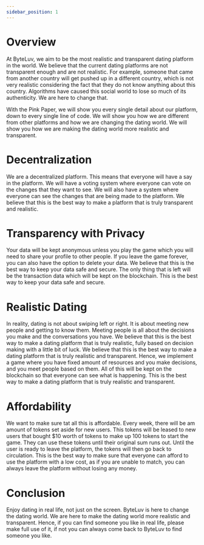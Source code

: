 ```yaml
---
sidebar_position: 1
---
```


# Overview

At ByteLuv, we aim to be the most realistic and transparent dating platform in the world. We believe that the current dating platforms are not transparent enough and are not realistic. For example, someone that came from another country will get pushed up in a different country, which is not very realistic considering the fact that they do not know anything about this country. Algorithms have caused this social world to lose so much of its authenticity. We are here to change that. 

With the Pink Paper, we will show you every single detail about our platform, down to every single line of code. We will show you how we are different from other platforms and how we are changing the dating world. We will show you how we are making the dating world more realistic and transparent.

# Decentralization

We are a decentralized platform. This means that everyone will have a say in the platform. We will have a voting system where everyone can vote on the changes that they want to see. We will also have a system where everyone can see the changes that are being made to the platform. We believe that this is the best way to make a platform that is truly transparent and realistic.

# Transparency with Privacy

Your data will be kept anonymous unless you play the game which you will need to share your profile to other people. If you leave the game forever, you can also have the option to delete your data. We believe that this is the best way to keep your data safe and secure. The only thing that is left will be the transaction data which will be kept on the blockchain. This is the best way to keep your data safe and secure.

# Realistic Dating

In reality, dating is not about swiping left or right. It is about meeting new people and getting to know them. Meeting people is all about the decisions you make and the conversations you have. We believe that this is the best way to make a dating platform that is truly realistic, fully based on decision making with a little bit of luck. We believe that this is the best way to make a dating platform that is truly realistic and transparent. Hence, we implement a game where you have fixed amount of resources and you make decisions, and you meet people based on them. All of this will be kept on the blockchain so that everyone can see what is happening. This is the best way to make a dating platform that is truly realistic and transparent.

# Affordability

We want to make sure tat all this is affordable. Every week, there will be am amount of tokens set aside for new users. This tokens will be leased to new users that bought $10 worth of tokens to make up 100 tokens to start the game. They can use these tokens until their original sum runs out. Until the user is ready to leave the platform, the tokens will then go back to circulation. This is the best way to make sure that everyone can afford to use the platform with a low cost, as if you are unable to match, you can always leave the platform without losing any money.

# Conclusion

Enjoy dating in real life, not just on the screen. ByteLuv is here to change the dating world. We are here to make the dating world more realistic and transparent. Hence, if you can find someone you like in real life, please make full use of it, if not you can always come back to ByteLuv to find someone you like.



